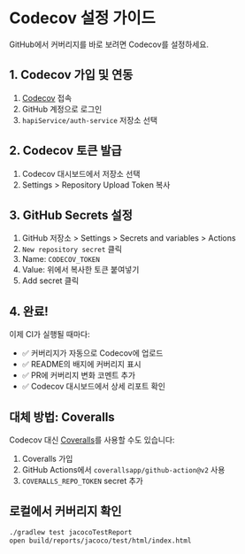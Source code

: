 # Codecov 설정 가이드

GitHub에서 커버리지를 바로 보려면 Codecov를 설정하세요.

## 1. Codecov 가입 및 연동

1. [Codecov](https://about.codecov.io/) 접속
2. GitHub 계정으로 로그인
3. `hapiService/auth-service` 저장소 선택

## 2. Codecov 토큰 발급

1. Codecov 대시보드에서 저장소 선택
2. Settings > Repository Upload Token 복사

## 3. GitHub Secrets 설정

1. GitHub 저장소 > Settings > Secrets and variables > Actions
2. `New repository secret` 클릭
3. Name: `CODECOV_TOKEN`
4. Value: 위에서 복사한 토큰 붙여넣기
5. Add secret 클릭

## 4. 완료!

이제 CI가 실행될 때마다:
- ✅ 커버리지가 자동으로 Codecov에 업로드
- ✅ README의 배지에 커버리지 표시
- ✅ PR에 커버리지 변화 코멘트 추가
- ✅ Codecov 대시보드에서 상세 리포트 확인

## 대체 방법: Coveralls

Codecov 대신 [Coveralls](https://coveralls.io/)를 사용할 수도 있습니다:

1. Coveralls 가입
2. GitHub Actions에서 `coverallsapp/github-action@v2` 사용
3. `COVERALLS_REPO_TOKEN` secret 추가

## 로컬에서 커버리지 확인

```bash
./gradlew test jacocoTestReport
open build/reports/jacoco/test/html/index.html
```
